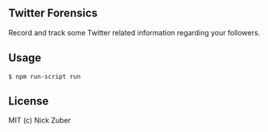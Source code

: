 Twitter Forensics
-----------------

Record and track some Twitter related information regarding your followers.

Usage
-----

```
$ npm run-script run
```

License
-------
MIT (c) Nick Zuber
